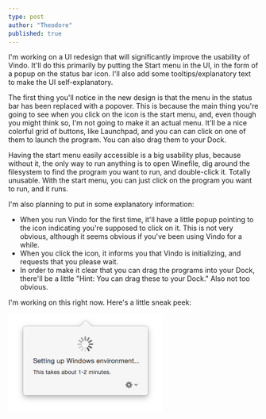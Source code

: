 ```yaml
---
type: post
author: "Theodore"
published: true
---
```


I'm working on a UI redesign that will significantly improve the usability of Vindo. It'll do this primarily by putting the Start menu in the UI, in the form of a popup on the status bar icon. I'll also add some tooltips/explanatory text to make the UI self-explanatory.

The first thing you'll notice in the new design is that the menu in the status bar has been replaced with a popover. This is because the main thing you're going to see when you click on the icon is the start menu, and, even though you might think so, I'm not going to make it an actual menu. It'll be a nice colorful grid of buttons, like Launchpad, and you can can click on one of them to launch the program. You can also drag them to your Dock.

Having the start menu easily accessible is a big usability plus, because without it, the only way to run anything is to open Winefile, dig around the filesystem to find the program you want to run, and double-click it. Totally unusable. With the start menu, you can just click on the program you want to run, and it runs.

I'm also planning to put in some explanatory information:

  - When you run Vindo for the first time, it'll have a little popup pointing to the icon indicating you're supposed to click on it. This is not very obvious, although it seems obvious if you've been using Vindo for a while.
  - When you click the icon, it informs you that Vindo is initializing, and requests that you please wait.
  - In order to make it clear that you can drag the programs into your Dock, there'll be a little "Hint: You can drag these to your Dock." Also not too obvious.
  
I'm working on this right now. Here's a little sneak peek:

![setting up][setup]
  
  [setup]: /images/setting-up.png
  